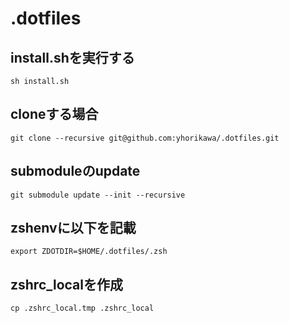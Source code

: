 # .dotfiles

## install.shを実行する
```
sh install.sh
```

## cloneする場合
```
git clone --recursive git@github.com:yhorikawa/.dotfiles.git
```
## submoduleのupdate
```
git submodule update --init --recursive
```
## zshenvに以下を記載
```
export ZDOTDIR=$HOME/.dotfiles/.zsh
```
## zshrc_localを作成
```
cp .zshrc_local.tmp .zshrc_local
```
